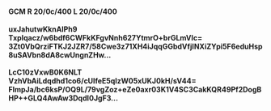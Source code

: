 #### GCM R 20/0c/400 L 20/0c/400
**uxJahutwKknAlPh9**<br/>**TxpIqacz/w6bdf6CWFkKFgvNnh627YtmrO+brGLmVIc=**<br/>**3Zt0VbQrziFTKJ2JZR7/58Cwe3z71XH4iJqqGGbdVfjINXiZYpi5F6eduHsp8uSAVbn8dA8cwUngnZHw...**<br/><br/>
**LcC10zVxwB0K6NLT**<br/>**VzhVbAiLdqdhd1co6/cUlfeE5qIzW05xUKJ0kH/sV44=**<br/>**FlmpJa/bc6ksP/OQ9L/79vgZoz+eZe0axr03K1V4SC3CakKQR49Pf2DogBHP++GLQ4AwAw3DqdI0JgF3...**